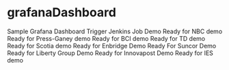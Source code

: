 # grafanaDashboard
Sample Grafana Dashboard
Trigger Jenkins Job
Demo
Ready for NBC demo
Ready for Press-Ganey demo
Ready for BCI demo
Ready for TD demo
Ready for Scotia demo
Ready for Enbridge Demo
Ready For Suncor Demo
Ready for Liberty Group Demo
Ready for Innovapost Demo
Ready for IES demo
